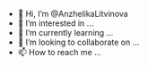 - 👋 Hi, I’m @AnzhelikaLitvinova
- 👀 I’m interested in ...
- 🌱 I’m currently learning ...
- 💞️ I’m looking to collaborate on ...
- 📫 How to reach me ...

<!---
AnzhelikaLitvinova/AnzhelikaLitvinova is a ✨ Data Scientist ✨ repository because its `README.md` (this file) appears on your GitHub profile.
You can click the Preview link to take a look at your changes.
--->
